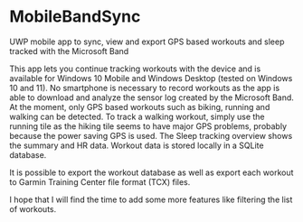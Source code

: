 # MobileBandSync

UWP mobile app to sync, view and export GPS based workouts and sleep tracked with the Microsoft Band

This app lets you continue tracking workouts with the device and is available for Windows 10 Mobile
and Windows Desktop (tested on Windows 10 and 11).
No smartphone is necessary to record workouts as the app is able to download and analyze the sensor 
log created by the Microsoft Band. At the moment, only GPS based workouts such as biking, running 
and walking can be detected. To track a walking workout, simply use the running tile as the hiking tile 
seems to have major GPS problems, probably because the power saving GPS is used.
The Sleep tracking overview shows the summary and HR data. Workout data is stored locally in a
SQLite database.

It is possible to export the workout database as well as export each
workout to Garmin Training Center file format (TCX) files.

I hope that I will find the time to add some more features like filtering the list of workouts.

